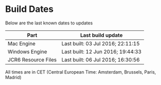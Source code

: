 # Build Dates

Below are the last known dates to updates

Part | Last build update
-----|-----
Mac Engine | Last built: 03 Jul 2016; 22:11:15
Windows Engine | Last built: 12 Jun 2016; 19:44:33
JCR6 Resource Files | Last built: 06 Jul 2016; 16:30:56
All times are in CET (Central European Time: Amsterdam, Brussels, Paris, Madrid)



